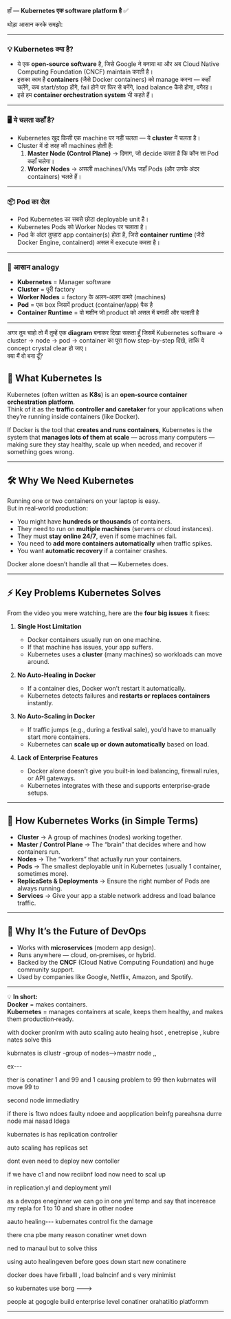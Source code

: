 हाँ — **Kubernetes एक software platform है** ✅  

थोड़ा आसान करके समझो:  

---

### 💡 Kubernetes क्या है?
- ये एक **open-source software** है, जिसे Google ने बनाया था और अब Cloud Native Computing Foundation (CNCF) maintain करती है।
- इसका काम है **containers** (जैसे Docker containers) को manage करना — कहाँ चलेंगे, कब start/stop होंगे, fail होने पर फिर से बनेंगे, load balance कैसे होगा, वगैरह।
- इसे हम **container orchestration system** भी कहते हैं।

---

### 🖥️ ये चलता कहाँ है?
- Kubernetes खुद किसी एक machine पर नहीं चलता — ये **cluster** में चलता है।
- Cluster में दो तरह की machines होती हैं:
  1. **Master Node (Control Plane)** → दिमाग, जो decide करता है कि कौन सा Pod कहाँ चलेगा।
  2. **Worker Nodes** → असली machines/VMs जहाँ Pods (और उनके अंदर containers) चलते हैं।

---

### 📦 Pod का रोल
- Pod Kubernetes का सबसे छोटा deployable unit है।
- Kubernetes Pods को Worker Nodes पर चलाता है।
- Pod के अंदर तुम्हारा app container(s) होता है, जिसे **container runtime** (जैसे Docker Engine, containerd) असल में execute करता है।

---

### 🧠 आसान analogy
- **Kubernetes** = Manager software  
- **Cluster** = पूरी factory  
- **Worker Nodes** = factory के अलग-अलग कमरे (machines)  
- **Pod** = एक box जिसमें product (container/app) पैक है  
- **Container Runtime** = वो मशीन जो product को असल में बनाती और चलाती है  

---

अगर तुम चाहो तो मैं तुम्हें एक **diagram** बनाकर दिखा सकता हूँ जिसमें Kubernetes software → cluster → node → pod → container का पूरा flow step-by-step दिखे, ताकि ये concept crystal clear हो जाए।  
क्या मैं वो बना दूँ?
## 🚀 What Kubernetes Is
Kubernetes (often written as **K8s**) is an **open‑source container orchestration platform**.  
Think of it as the **traffic controller and caretaker** for your applications when they’re running inside containers (like Docker).  

If Docker is the tool that **creates and runs containers**, Kubernetes is the system that **manages lots of them at scale** — across many computers — making sure they stay healthy, scale up when needed, and recover if something goes wrong.

---

## 🛠 Why We Need Kubernetes
Running one or two containers on your laptop is easy.  
But in real‑world production:
- You might have **hundreds or thousands** of containers.
- They need to run on **multiple machines** (servers or cloud instances).
- They must **stay online 24/7**, even if some machines fail.
- You need to **add more containers automatically** when traffic spikes.
- You want **automatic recovery** if a container crashes.

Docker alone doesn’t handle all that — Kubernetes does.

---

## ⚡ Key Problems Kubernetes Solves
From the video you were watching, here are the **four big issues** it fixes:

1. **Single Host Limitation**  
   - Docker containers usually run on one machine.  
   - If that machine has issues, your app suffers.  
   - Kubernetes uses a **cluster** (many machines) so workloads can move around.

2. **No Auto‑Healing in Docker**  
   - If a container dies, Docker won’t restart it automatically.  
   - Kubernetes detects failures and **restarts or replaces containers** instantly.

3. **No Auto‑Scaling in Docker**  
   - If traffic jumps (e.g., during a festival sale), you’d have to manually start more containers.  
   - Kubernetes can **scale up or down automatically** based on load.

4. **Lack of Enterprise Features**  
   - Docker alone doesn’t give you built‑in load balancing, firewall rules, or API gateways.  
   - Kubernetes integrates with these and supports enterprise‑grade setups.

---

## 🧩 How Kubernetes Works (in Simple Terms)
- **Cluster** → A group of machines (nodes) working together.  
- **Master / Control Plane** → The “brain” that decides where and how containers run.  
- **Nodes** → The “workers” that actually run your containers.  
- **Pods** → The smallest deployable unit in Kubernetes (usually 1 container, sometimes more).  
- **ReplicaSets & Deployments** → Ensure the right number of Pods are always running.  
- **Services** → Give your app a stable network address and load balance traffic.  

---

## 🎯 Why It’s the Future of DevOps
- Works with **microservices** (modern app design).
- Runs anywhere — cloud, on‑premises, or hybrid.
- Backed by the **CNCF** (Cloud Native Computing Foundation) and huge community support.
- Used by companies like Google, Netflix, Amazon, and Spotify.

---

💡 **In short:**  
**Docker** = makes containers.  
**Kubernetes** = manages containers at scale, keeps them healthy, and makes them production‑ready.


with docker pronlrm with auto scaling auto heaing hsot , enetrepise , kubre nates solve this


kubrnates is cllustr -group of nodes-->mastrr node ,,

ex---

ther is conatiner 1 and 99 and 1 causing problem to 99 then kubrnates will move 99 to 

second node immediatlry

if there is 1two ndoes faulty ndoee and aopplication beinfg pareahsna durre node mai nasad ldega








kubernates is has replication controller



auto scaling
has replicas set 


dont even need to deploy new contoller

if we have c1 and now reciibnf load now need to scal up

in replication.yl and deployment ymll



as a devops eneginner we can go in one yml temp and say that incereace my repla for 1 to 10 and share in other nodee




aauto healing---   kubernates control fix the damage

there cna pbe many reason conatiner wnet down

ned to manaul but to solve thiss



using auto  healingeven before goes down start  new conatinere




docker does have firballl , load balncinf and s very minimist


so kubernates use borg    --->



people at gogogle build enterprise level conatiner orahatiitio platformm


----

